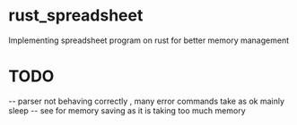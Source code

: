 # rust_spreadsheet
Implementing spreadsheet program on rust for better memory management

# **TODO** #
-- parser not behaving correctly , many error commands take as ok mainly sleep
-- see for memory saving as it is taking too much memory
